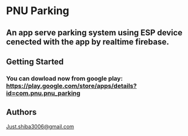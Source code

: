 # PNU Parking
## An app serve parking system using ESP device cenected with the app by realtime firebase.
## Getting Started
### You can dowload now from google play: https://play.google.com/store/apps/details?id=com.pnu.pnu_parking
## Authors
Just.shiba3006@gmail.com
